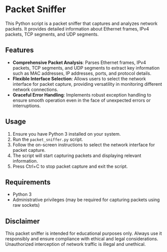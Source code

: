 # Packet Sniffer

This Python script is a packet sniffer that captures and analyzes network packets. It provides detailed information about Ethernet frames, IPv4 packets, TCP segments, and UDP segments.

## Features

- **Comprehensive Packet Analysis**: Parses Ethernet frames, IPv4 packets, TCP segments, and UDP segments to extract key information such as MAC addresses, IP addresses, ports, and protocol details.
- **Flexible Interface Selection**: Allows users to select the network interface for packet capture, providing versatility in monitoring different network connections.
- **Graceful Error Handling**: Implements robust exception handling to ensure smooth operation even in the face of unexpected errors or interruptions.

## Usage

1. Ensure you have Python 3 installed on your system.
2. Run the `packet_sniffer.py` script.
3. Follow the on-screen instructions to select the network interface for packet capture.
4. The script will start capturing packets and displaying relevant information.
5. Press Ctrl+C to stop packet capture and exit the script.

## Requirements

- Python 3
- Administrative privileges (may be required for capturing packets using raw sockets)

## Disclaimer

This packet sniffer is intended for educational purposes only. Always use it responsibly and ensure compliance with ethical and legal considerations. Unauthorized interception of network traffic is illegal and unethical.
